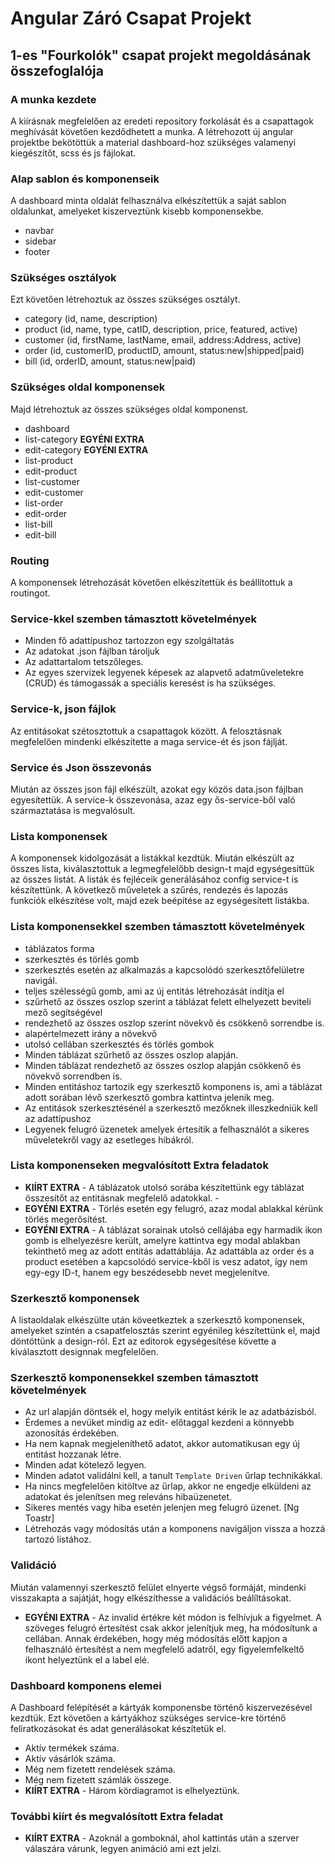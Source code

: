 # Angular Záró Csapat Projekt
## 1-es "Fourkolók" csapat projekt megoldásának összefoglalója

### A munka kezdete
A kiírásnak megfelelően az eredeti repository forkolását és a csapattagok meghívását követően kezdődhetett a munka.
A létrehozott új angular projektbe bekötöttük a material dashboard-hoz szükséges valamenyi kiegészítőt, scss és js fájlokat.

### Alap sablon és komponenseik
A dashboard minta oldalát felhasználva elkészítettük a saját sablon oldalunkat, amelyeket kiszerveztünk kisebb komponensekbe.
- navbar
- sidebar
- footer

### Szükséges osztályok
Ezt követően létrehoztuk az összes szükséges osztályt.
- category (id, name, description)
- product (id, name, type, catID, description, price, featured, active)
- customer (id, firstName, lastName, email, address:Address, active)
- order (id, customerID, productID, amount, status:new|shipped|paid)
- bill (id, orderID, amount, status:new|paid)  

### Szükséges oldal komponensek
Majd létrehoztuk az összes szükséges oldal komponenst.
- dashboard
- list-category **EGYÉNI EXTRA**
- edit-category **EGYÉNI EXTRA**
- list-product
- edit-product
- list-customer
- edit-customer
- list-order
- edit-order
- list-bill
- edit-bill

### Routing
A komponensek létrehozását követően elkészítettük és beállítottuk a routingot.

### Service-kkel szemben támasztott követelmények
- Minden fő adattípushoz tartozzon egy szolgáltatás 
- Az adatokat .json fájlban tároljuk
- Az adattartalom tetszőleges.
- Az egyes szervizek legyenek képesek az alapvető adatműveletekre (CRUD) és támogassák a speciális keresést is ha szükséges.

### Service-k, json fájlok
Az entitásokat szétosztottuk a csapattagok között. A felosztásnak megfelelően mindenki elkészítette a maga  service-ét és json fájlját.

### Service és Json összevonás
Miután az összes json fájl elkészült, azokat egy közös data.json fájlban egyesítettük.
A service-k összevonása, azaz egy ős-service-ből való származtatása is megvalósult. 

### Lista komponensek
A komponensek kidolgozását a listákkal kezdtük.
Miután elkészült az összes lista, kiválasztottuk a legmegfelelőbb design-t majd egységesíttük az összes listát.
A listák és fejléceik generálásához config service-t is készítettünk.
A következő műveletek a szűrés, rendezés és lapozás funkciók elkészítése volt, majd ezek beépítése az egységesített listákba.

### Lista komponensekkel szemben támasztott követelmények
- táblázatos forma
- szerkesztés és törlés gomb
- szerkesztés esetén az alkalmazás a kapcsolódó szerkesztőfelületre navigál.
- teljes szélességű gomb, ami az új entitás létrehozását indítja el
- szűrhető az összes oszlop szerint a táblázat felett elhelyezett beviteli mező segítségével
- rendezhető az összes oszlop szerint növekvő és csökkenő sorrendbe is.
- alapértelmezett irány a növekvő
- utolsó cellában szerkesztés és törlés gombok
- Minden táblázat szűrhető az összes oszlop alapján.
- Minden táblázat rendezhető az összes oszlop alapján csökkenő és növekvő sorrendben is.
- Minden entitáshoz tartozik egy szerkesztő komponens is, ami a táblázat adott sorában lévő szerkesztő gombra kattintva jelenik meg.
- Az entitások szerkesztésénél a szerkesztő mezőknek illeszkedniük kell az adattípushoz
- Legyenek felugró üzenetek amelyek értesítik a felhasználót a sikeres műveletekről vagy az esetleges hibákról.

### Lista komponenseken megvalósított Extra feladatok
- **KIÍRT EXTRA** - A táblázatok utolsó sorába készítettünk egy táblázat összesítőt az entitásnak megfelelő adatokkal. - 
- **EGYÉNI EXTRA** - Törlés esetén egy felugró, azaz modal ablakkal kérünk törlés megerősítést.
- **EGYÉNI EXTRA** - A táblázat sorainak utolsó cellájába egy harmadik ikon gomb is elhelyezésre került, amelyre kattintva egy modal ablakban tekinthető meg az adott entitás adattáblája. Az adattábla az order és a product esetében a kapcsolódó service-kből is vesz adatot, így nem egy-egy ID-t, hanem egy beszédesebb nevet megjelenítve.

### Szerkesztő komponensek
A listaoldalak elkészülte után köveetkeztek a szerkesztő komponensek, amelyeket szintén a csapatfelosztás szerint egyénileg készítettünk el, majd döntöttünk a design-ról. Ezt az editorok egységesítése követte a kiválasztott designnak megfelelően.

### Szerkesztő komponensekkel szemben támasztott követelmények
- Az url alapján döntsék el, hogy melyik entitást kérik le az adatbázisból.
- Érdemes a nevüket mindig az edit- előtaggal kezdeni a könnyebb azonosítás érdekében.
- Ha nem kapnak megjeleníthető adatot, akkor automatikusan egy új entitást hozzanak létre.
- Minden adat kötelező legyen.
- Minden adatot validálni kell, a tanult `Template Driven` űrlap technikákkal.
- Ha nincs megfelelően kitöltve az űrlap, akkor ne engedje elküldeni az adatokat és jelenítsen meg releváns hibaüzenetet.
- Sikeres mentés vagy hiba esetén jelenjen meg felugró üzenet. [Ng Toastr]
- Létrehozás vagy módosítás után a komponens navigáljon vissza a hozzá tartozó  listához.

### Validáció
Miután valamennyi szerkesztő felület elnyerte végső formáját, mindenki visszakapta a sajátját, hogy elkészíthesse a validációs beálíltásokat.
- **EGYÉNI EXTRA** - Az invalid értékre két módon is felhívjuk a figyelmet. A szöveges felugró értesítést csak akkor jelenítjuk meg, ha módosítunk a cellában. Annak érdekében, hogy még módosítás előtt kapjon a felhasználó értesítést a nem megfelelő adatről, egy figyelemfelkeltő ikont helyeztünk el a label elé.

### Dashboard komponens elemei
A Dashboard felépítését a kártyák komponensbe történő kiszervezésével kezdtük.
Ezt követően a kártyákhoz szükséges service-kre történő feliratkozásokat és adat generálásokat készítetük el.
- Aktív termékek száma.
- Aktív vásárlók száma.
- Még nem fizetett rendelések száma.
- Még nem fizetett számlák összege.
- **KIÍRT EXTRA** - Három kördiagramot is elhelyeztünk.

### További kiírt és megvalósított Extra feladat
- **KIÍRT EXTRA** - Azoknál a gomboknál, ahol kattintás után a szerver válaszára várunk, legyen animáció ami ezt jelzi.
